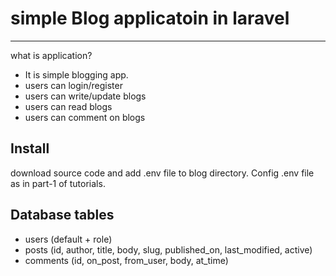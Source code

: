 # simple Blog applicatoin in laravel
------------
what is application?
* It is simple blogging app.
* users can login/register
* users can write/update blogs
* users can read blogs
* users can comment on blogs


Install
------------
download source code and add .env file to blog directory. Config .env file as in part-1 of tutorials.


Database tables
------------
* users (default + role)
* posts (id, author, title, body, slug, published_on, last_modified, active)
* comments (id, on_post, from_user, body, at_time)
